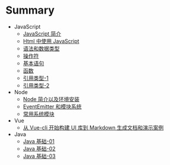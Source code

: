 # Summary

- JavaScript
  - [JavaScript 简介](javascript/JAVASCRIPT-01.md)
  - [Html 中使用 JavaScript](javascript/JAVASCRIPT-02.md)
  - [语法和数据类型](javascript/JAVASCRIPT-03.md)
  - [操作符](javascript/JAVASCRIPT-04.md)
  - [基本语句](javascript/JAVASCRIPT-05.md)
  - [函数](javascript/JAVASCRIPT-06.md)
  - [引用类型-1](javascript/JAVASCRIPT-08.md)
  - [引用类型-2](javascript/JAVASCRIPT-09.md)
- Node
  - [Node 简介以及环境安装](node/NODE-01.md)
  - [EventEmitter 和模块系统](node/NODE-02.md)
  - [常用系统模块](node/NODE-03.md)
- Vue
  - [从 Vue-cli 开始构建 UI 库到 Markdown 生成文档和演示案例](vue/VUE-01.md)
- Java
  - [Java 基础-01](java/JAVA-01.md)
  - [Java 基础-02](java/JAVA-02.md)
  - [Java 基础-03](java/JAVA-03.md)
